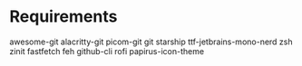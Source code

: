 # Requirements

awesome-git
alacritty-git
picom-git
git
starship
ttf-jetbrains-mono-nerd
zsh
zinit
fastfetch
feh
github-cli
rofi
papirus-icon-theme

